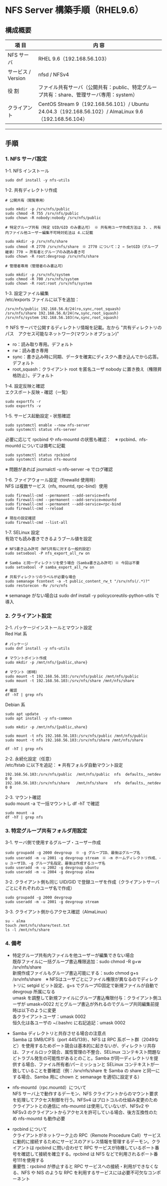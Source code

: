 # NFS Server 構築手順（RHEL9.6）  

## 構成概要
| 項 目 | 内 容 |
|------|------|
| NFS サーバ | RHEL 9.6（192.168.56.103）|
| サービス / Version | nfsd / NFSv4 |
| 役 割 | ファイル共有サーバ（公開共有：public、特定グループ共有：share、管理サーバ専用：system）|
| クライアント | CentOS Stream 9（192.168.56.101）/ Ubuntu 24.04.3（192.168.56.102）/ AlmaLinux 9.6（192.168.56.104）|

---
## 手順
### 1. NFS サーバ設定  
1-1. NFS インストール
```
sudo dnf install -y nfs-utils
```
1-2. 共有ディレクトリ作成
```
# 公開共有（閲覧専用）

sudo mkdir -p /srv/nfs/public
sudo chmod -R 755 /srv/nfs/public
sudo chown -R nobody:nobody /srv/nfs/public
```
```
# 特定グループ共有（特定 UID/GID のみ書込可） ※ 共有用ユーザ作成方法は 3. 、共有内ファイル他ユーザー編集不可時対処法は 4.に記載

sudo mkdir -p /srv/nfs/share
sudo chmod -R 2770 /srv/nfs/share　※ 2770 について：2 → SetGID（グループ継承）770 → 所有者とグループのみ読み書き可
sudo chown -R root:devgroup /srv/nfs/share
```
```
# 管理者専用（管理者のみ書込可）

sudo mkdir -p /srv/nfs/system
sudo chmod -R 700 /srv/nfs/system
sudo chown -R root:root /srv/nfs/system
```
1-3. 設定ファイル編集  
/etc/exports ファイルに以下を追加：
```
/srv/nfs/public 192.168.56.0/24(ro,sync,root_squash)
/srv/nfs/share 192.168.56.0/24(rw,sync,root_squash)
/srv/nfs/system 192.168.56.103(rw,sync,root_squash)
```
↑ NFS サーバで公開するディレクトリ情報を記載。左から "共有ディレクトリのパス　アクセス可能なネットワーク(マウントオプション)"  
- ro：読み取り専用。デフォルト
- rw：読み書き専用  
- sync：書き込み時に同期、データを確実にディスクへ書き込んでから応答。デフォルト  
- root_squash：クライアント root を匿名ユーザ nobody に置き換え（権限昇格防止）。デフォルト  

1-4. 設定反映と確認  
エクスポート反映・確認（一覧）
```
sudo exportfs -r
sudo exportfs -v
```
1-5. サービス起動設定・状態確認
```
sudo systemctl enable --now nfs-server
sudo systemctl status nfs-server
```
必要に応じて rpcbind や nfs-mountd の状態も確認：　※ rpcbind、nfs-mountd については備考に記載
```
sudo systemctl status rpcbind
sudo systemctl status nfs-mountd
```
※ 問題があれば journalctl -u nfs-server -e でログ確認

1-6. ファイアウォール設定（firewalld 使用時）  
NFS は複数サービス（nfs, mountd, rpc-bind）使用
```
sudo firewall-cmd --permanent --add-service=nfs
sudo firewall-cmd --permanent --add-service=mountd
sudo firewall-cmd --permanent --add-service=rpc-bind
sudo firewall-cmd --reload

# 現在の設定確認
sudo firewall-cmd --list-all
```
1-7. SELinux 設定  
有効でも読み書きできるようブール値を設定
```
# NFS書き込み許可（NFS共有に対する一般的設定）
sudo setsebool -P nfs_export_all_rw on

# Samba と同一ディレクトリを使う場合（Samba書き込み許可）※ 今回は不要
sudo setsebool -P samba_export_all_rw on

# 共有ディレクトリのラベルが必要な場合
sudo semanage fcontext -a -t public_content_rw_t "/srv/nfs(/.*)?"
sudo restorecon -Rv /srv/nfs
```
※ semanage がない場合は sudo dnf install -y policycoreutils-python-utils で導入

### 2. クライアント設定  
2-1. パッケージインストールとマウント設定  
Red Hat 系
```
# パッケージ
sudo dnf install -y nfs-utils

# マウントポイント作成
sudo mkdir -p /mnt/nfs/{public,share}

# マウント（即時）
sudo mount -t 192.168.56.103:/srv/nfs/public /mnt/nfs/public
sudo mount -t 192.168.56.103:/srv/nfs/share /mnt/nfs/share

# 確認
df -hT | grep nfs
```
Debian 系
```
sudo apt update
sudo apt install -y nfs-common

sudo mkdir -p /mnt/nfs/{public,share}

sudo mount -t nfs 192.168.56.103:/srv/nfs/public /mnt/nfs/public
sudo mount -t nfs 192.168.56.103:/srv/nfs/share /mnt/nfs/share

df -hT | grep nfs
```
2-2. 永続化設定（任意）  
/etc/fstab に以下を追記： ※ 共有フォルダ自動マウント設定
```
192.168.56.103:/srv/nfs/public  /mnt/nfs/public  nfs  defaults,_netdev  0 0
192.168.56.103:/srv/nfs/share   /mnt/nfs/share   nfs  defaults,_netdev  0 0
```
2-3. マウント確認  
sudo mount -a で一括マウントし df -hT で確認
```
sudo mount -a
df -hT | grep nfs
```
### 3. 特定グループ共有フォルダ用設定  

3-1. サーバ側で使用するグループ・ユーザー作成  
```
sudo groupadd -g 2000 devgroup　※ -g グループID、最後はグループ名
sudo useradd -m -u 2001 -g devgroup stream　※ -m ホームディレクトリ作成、-u ユーザID、-g グループ名指定、最後は作成するユーザ名
sudo useradd -m -u 2002 -g devgroup ubuntu
sudo useradd -m -u 2004 -g devgroup alma
```
3-2. クライアント側も同じ UID/GID で登録ユーザを作成（クライアントサーバごとにそれぞれのユーザ名で作成）
```
sudo groupadd -g 2000 devgroup
sudo useradd -m -u 2001 -g devgroup stream
``````
3-3. クライアント側からアクセス確認（AlmaLinux）
```
su - alma
touch /mnt/nfs/share/test.txt
ls -l /mnt/nfs/share
```

### 4. 備考  
- 特定グループ共有内ファイルを他ユーザーが編集できない場合  
既存ファイルに一括グループ書込権限追加：sudo chmod -R g+w /srv/nfs/share  
新規作成ファイルもグループ書込可能にする：sudo chmod g+s /srv/nfs/share　※ NFSはユーザごとにファイル権限が異なるのでディレクトリに setgid ビット設定、g+s でグループID固定で新規ファイルが自動で devgroup 所属になる  
umask を調整して新規ファイルにグループ書込権限付与：クライアント側ユーザが umask=0022 だとグループ書込が外れるのでグループ共同編集前提時は以下のように変更  
各クライアントユーザ：umask 0002  
恒久化は各ユーザの ~/.bashrc に右記追記：umask 0002  

- Samba ディレクトリと共存させる場合の注意点    
Samba は SMB/CIFS（port 445/139）、NFS は RPC 系ポート群（2049など）を使用するためポート競合は基本的に起きないが、ディレクトリ共存は、ファイルロック競合、属性管理の不整合、SELinux コンテキスト問題などトラブル発生の可能性があるとのこと。Samba が同一ディレクトリを提供する場合、ファイル所有者/パーミッションと SELinux コンテキストが一致していることを要確認（例：/srv/nfs/share を Samba の share と同一にする場合、Samba 用に chown と semanage を適切に設定する）  

- nfs-mountd（rpc.mountd）について  
NFS サーバ上で動作するデーモン、NFS クライアントからのマウント要求を処理してアクセス制御を行う。NFSv4 はプロトコルの仕組み変更のためクライアントとの通信に nfs-mountd は使用していないが、NFSv2 や NFSv3 のクライアントからアクセスを許可している場合、後方互換性のため nfs-mountd も動作必要  

- rpcbind について  
クライアントがネットワーク上の RPC（Remote Procedure Call）サービスに動的に接続するためにサービスのアドレス情報を管理するデーモン。クライアントは rpcbind に問い合わせて RPC サービスが待機しているポート番号を確認して接続を確立する。rpcbind は NFS などで利用されるポート番号111を使用する  
重要性：rpcbind が停止すると RPC サービスへの接続・利用ができなくなる、NFS や NIS のような RPC を利用するサービスには必要不可欠なコンポーネント
